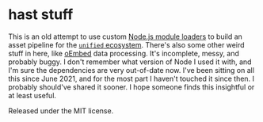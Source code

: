 # hast stuff

This is an old attempt to use custom [Node.js module loaders](https://nodejs.org/docs/latest-v18.x/api/esm.html#loaders) to build an asset pipeline for the [`unified` ecosystem](https://unifiedjs.com). There's also some other weird stuff in here, like [oEmbed](https://oembed.com) data processing. It's incomplete, messy, and probably buggy. I don't remember what version of Node I used it with, and I'm sure the dependencies are very out-of-date now. I've been sitting on all this since June 2021, and for the most part I haven't touched it since then. I probably should've shared it sooner. I hope someone finds this insightful or at least useful.

Released under the MIT license.
